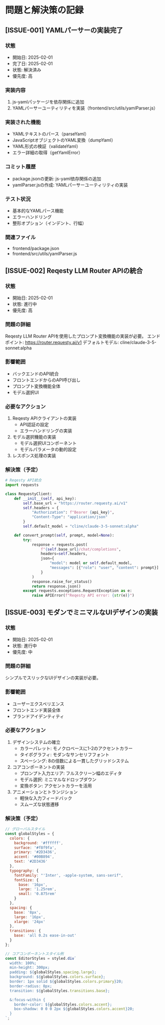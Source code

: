 # 問題と解決策の記録

## [ISSUE-001] YAMLパーサーの実装完了

### 状態
- 開始日: 2025-02-01
- 完了日: 2025-02-01
- 状態: 解決済み
- 優先度: 高

### 実装内容
1. js-yamlパッケージを依存関係に追加
2. YAMLパーサーユーティリティを実装（frontend/src/utils/yamlParser.js）

### 実装された機能
- YAMLテキストのパース（parseYaml）
- JavaScriptオブジェクトのYAML変換（dumpYaml）
- YAML形式の検証（validateYaml）
- エラー詳細の取得（getYamlError）

### コミット履歴
- package.jsonの更新: js-yaml依存関係の追加
- yamlParser.jsの作成: YAMLパーサーユーティリティの実装

### テスト状況
- 基本的なYAMLパース機能
- エラーハンドリング
- 整形オプション（インデント、行幅）

### 関連ファイル
- frontend/package.json
- frontend/src/utils/yamlParser.js

## [ISSUE-002] Reqesty LLM Router APIの統合

### 状態
- 開始日: 2025-02-01
- 状態: 進行中
- 優先度: 高

### 問題の詳細
Reqesty LLM Router APIを使用したプロンプト変換機能の実装が必要。
エンドポイント: https://router.requesty.ai/v1
デフォルトモデル: cline/claude-3-5-sonnet:alpha

### 影響範囲
- バックエンドのAPI統合
- フロントエンドからのAPI呼び出し
- プロンプト変換機能全体
- モデル選択UI

### 必要なアクション
1. Reqesty APIクライアントの実装
   - API認証の設定
   - エラーハンドリングの実装
2. モデル選択機能の実装
   - モデル選択UIコンポーネント
   - モデルパラメータの動的設定
3. レスポンス処理の実装

### 解決策（予定）
```python
# Reqesty API統合
import requests

class RequestyClient:
    def __init__(self, api_key):
        self.base_url = "https://router.requesty.ai/v1"
        self.headers = {
            "Authorization": f"Bearer {api_key}",
            "Content-Type": "application/json"
        }
        self.default_model = "cline/claude-3-5-sonnet:alpha"

    def convert_prompt(self, prompt, model=None):
        try:
            response = requests.post(
                f"{self.base_url}/chat/completions",
                headers=self.headers,
                json={
                    "model": model or self.default_model,
                    "messages": [{"role": "user", "content": prompt}]
                }
            )
            response.raise_for_status()
            return response.json()
        except requests.exceptions.RequestException as e:
            raise APIError(f"Reqesty API error: {str(e)}")
```

## [ISSUE-003] モダンでミニマルなUIデザインの実装

### 状態
- 開始日: 2025-02-01
- 状態: 進行中
- 優先度: 中

### 問題の詳細
シンプルでスリックなUIデザインの実装が必要。

### 影響範囲
- ユーザーエクスペリエンス
- フロントエンド実装全体
- ブランドアイデンティティ

### 必要なアクション
1. デザインシステムの確立
   - カラーパレット: モノクロベースに1-2のアクセントカラー
   - タイポグラフィ: モダンなサンセリフフォント
   - スペーシング: 8の倍数による一貫したグリッドシステム
2. コアコンポーネントの実装
   - プロンプト入力エリア: フルスクリーン幅のエディタ
   - モデル選択: ミニマルなドロップダウン
   - 変換ボタン: アクセントカラーを活用
3. アニメーションとトランジション
   - 軽快な入力フィードバック
   - スムーズな状態遷移

### 解決策（予定）
```javascript
// グローバルスタイル
const globalStyles = {
  colors: {
    background: '#ffffff',
    surface: '#f8f9fa',
    primary: '#2D3436',
    accent: '#00B894',
    text: '#2D3436'
  },
  typography: {
    fontFamily: "'Inter', -apple-system, sans-serif",
    fontSize: {
      base: '16px',
      large: '1.25rem',
      small: '0.875rem'
    }
  },
  spacing: {
    base: '8px',
    large: '16px',
    xlarge: '24px'
  },
  transitions: {
    base: 'all 0.2s ease-in-out'
  }
};

// コアコンポーネントスタイル例
const EditorStyles = styled.div`
  width: 100%;
  min-height: 300px;
  padding: ${globalStyles.spacing.large};
  background: ${globalStyles.colors.surface};
  border: 1px solid ${globalStyles.colors.primary}20;
  border-radius: 8px;
  transition: ${globalStyles.transitions.base};

  &:focus-within {
    border-color: ${globalStyles.colors.accent};
    box-shadow: 0 0 0 2px ${globalStyles.colors.accent}20;
  }
`;
```
